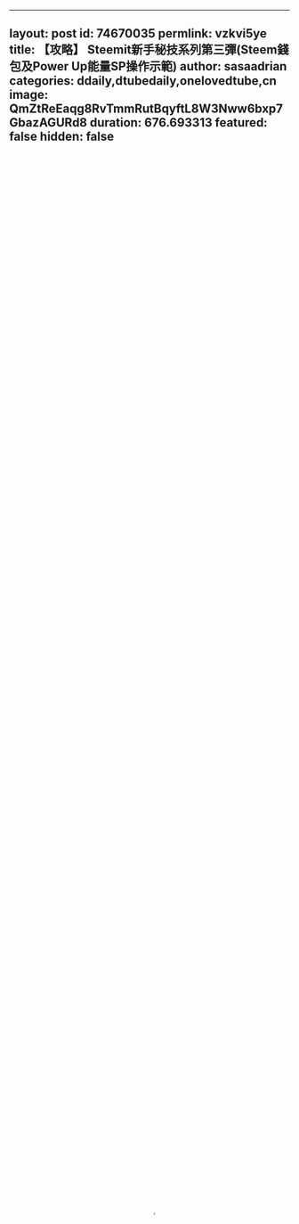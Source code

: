 
---
layout: post
id: 74670035
permlink: vzkvi5ye
title:  【攻略】 Steemit新手秘技系列第三彈(Steem錢包及Power Up能量SP操作示範)
author: sasaadrian
categories: ddaily,dtubedaily,onelovedtube,cn
image: QmZtReEaqg8RvTmmRutBqyftL8W3Nww6bxp7GbazAGURd8
duration: 676.693313
featured: false
hidden: false
---
    
<video poster="https://snap1.d.tube/ipfs/QmZtReEaqg8RvTmmRutBqyftL8W3Nww6bxp7GbazAGURd8" autoplay="" id="player_html5_api" class="vjs-tech" style="width: 100%; height: 100%;" tabindex="-1" src="https://video.dtube.top/ipfs/QmXGakSAorEDZXpB71mw4wei5co5StXrpnryB3c36wcNvV"></video>

這個視頻是幫助一些新加入Steem的網友，今集會繼續簡介一下Steem Wellet 及Power Up實際操作示範

